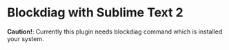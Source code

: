 # Blockdiag with Sublime Text 2
**Caution!**: Currently this plugin needs blockdiag command which is installed your system.
